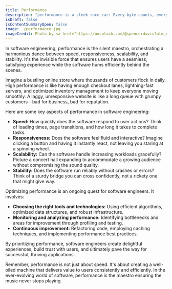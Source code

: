 ```yaml
---
title: Performance
description: "performance is a sleek race car: Every byte counts, every line fuels efficiency, and crossing the finish line first means delighting users."
isDraft: false
isContentSummaryOpen: false
image: ./performance.jpg
imageCredit: Photo by <a href="https://unsplash.com/@spencerdavis?utm_content=creditCopyText&utm_medium=referral&utm_source=unsplash">Spencer Davis</a> on <a href="https://unsplash.com/photos/gray-coupe-yY9n0N4P_oY?utm_content=creditCopyText&utm_medium=referral&utm_source=unsplash">Unsplash</a>
---
```


In software engineering, performance is the silent maestro, orchestrating a harmonious dance between speed, responsiveness, scalability, and stability. It's the invisible force that ensures users have a seamless, satisfying experience while the software hums efficiently behind the scenes.

Imagine a bustling online store where thousands of customers flock in daily. High performance is like having enough checkout lanes, lightning-fast servers, and optimized inventory management to keep everyone moving smoothly. A laggy, unresponsive website is like a long queue with grumpy customers - bad for business, bad for reputation.

Here are some key aspects of performance in software engineering:

- **Speed:** How quickly does the software respond to user actions? Think of loading times, page transitions, and how long it takes to complete tasks.
- **Responsiveness:** Does the software feel fluid and interactive? Imagine clicking a button and having it instantly react, not leaving you staring at a spinning wheel.
- **Scalability:** Can the software handle increasing workloads gracefully? Picture a concert hall expanding to accommodate a growing audience without compromising the sound quality.
- **Stability:** Does the software run reliably without crashes or errors? Think of a sturdy bridge you can cross confidently, not a rickety one that might give way.

Optimizing performance is an ongoing quest for software engineers. It involves:

- **Choosing the right tools and technologies:** Using efficient algorithms, optimized data structures, and robust infrastructure.
- **Monitoring and analyzing performance:** Identifying bottlenecks and areas for improvement through profiling and testing.
- **Continuous improvement:** Refactoring code, employing caching techniques, and implementing performance best practices.

By prioritizing performance, software engineers create delightful experiences, build trust with users, and ultimately pave the way for successful, thriving applications.

Remember, performance is not just about speed. It's about creating a well-oiled machine that delivers value to users consistently and efficiently. In the ever-evolving world of software, performance is the maestro ensuring the music never stops playing.
